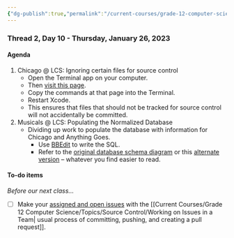 ```yaml
---
{"dg-publish":true,"permalink":"/current-courses/grade-12-computer-science/thread-2/day-10/","dgHomeLink":false}
---
```


### Thread 2, Day 10 - Thursday, January 26, 2023
#### Agenda

1. Chicago @ LCS: Ignoring certain files for source control
	- Open the Terminal app on your computer.
	- Then [visit this page](https://www.russellgordon.ca/gitignore-setup.txt).
	- Copy the commands at that page into the Terminal.
	- Restart Xcode.
	- This ensures that files that should not be tracked for source control will not accidentally be committed.
2. Musicals @ LCS: Populating the Normalized Database
	- Dividing up work to populate the database with information for Chicago and Anything Goes.
		- Use [BBEdit](https://www.barebones.com) to write the SQL.
		- Refer to the [original database schema diagram](https://www.russellgordon.ca/lcs/2022-23/ics4u/normalized-musicals-at-lcs-database-schema.png) or this [alternate version](https://www.russellgordon.ca/lcs/2022-23/ics4u/chicago-schema-dark.png) – whatever you find easier to read.
	  	   
#### To-do items

*Before our next class...*

- [ ] Make your [assigned and open issues](https://github.com/lcs-apps/Chicago-HSE-LCS/issues) with the [[Current Courses/Grade 12 Computer Science/Topics/Source Control/Working on Issues in a Team| usual process of committing, pushing, and creating a pull request]].
